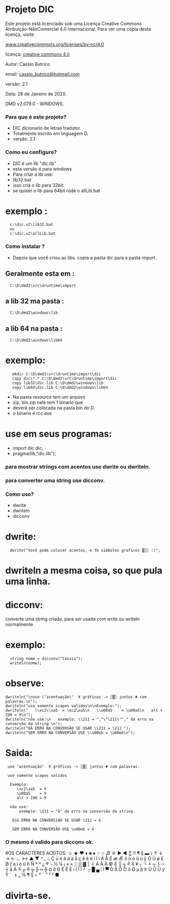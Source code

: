 # Projeto DIC #

 Este projeto está licenciado sob uma
 Licença Creative Commons
 Atribuição-NãoComercial 4.0 Internacional.
 Para ver uma cópia desta licença, visite

 www.creativecommons.org/licenses/by-nc/4.0

 licença: [creative commons 4.0](http://creativecommons.org/licenses/by-nc/4.0/)

 Autor: Cassio Butrico

 email: cassio_butrico@hotmail.com

 versão: 2.1

 Data: 28 de Janeiro de 2020.
 
 DMD v2.079.0 - WINDOWS.

### Para que é este projeto? ###

* DIC dicionario de letras tradutor.
* Totalmente escrito em linguagem D.
* versão: 2.1

### Como eu configuro? ###

* DIC é um lib "dic.lib"
* esta versão é para windows
* Para criar a lib use:
*  lib32.bat
* isso cria o lib para 32bit.
* se quiser o lib para 64bit rode o allLib.bat

# exemplo :
      c:\dic.v2\lib32.bat
	  ou
	  c:\dic.v2\allLib.bat

### Como instalar ? ###

* Depois que você criou as libs.
copie a pasta dic para a pasta import.

## Geralmente esta em :
      C:\D\dmd2\src\druntime\import

## a lib 32 ma pasta :
      C:\D\dmd2\windows\lib
  
## a lib 64 na pasta :
      C:\D\dmd2\windows\lib64
  
# exemplo:
       mkdir C:\D\dmd2\src\druntime\import\dic
       copy dic\*.* C:\D\dmd2\src\druntime\import\dic
       copy lib32\dic.lib C:\D\dmd2\windows\lib
       copy lib64\dic.lib C:\D\dmd2\windows\lib64
	   
	   
* Na pasta resource tem um arquivo 
* zip, bin.zip nele tem 1 binario que 
* deverã ser colocada na pasta bin do D.
* o binario é rcc.exe 

	   
# use em seus programas:  
* import dic.dic;
* pragma(lib,"dic.lib");

### para mostrar strings com acentos use dwrite ou dwriteln.
### para converter uma string use dicconv.	 

### Como uso? ###

* dwrite
* dwriteln
* dicconv

# dwrite:
      dwrite("Você pode colocar acentos, e tb simbolos graficos ▒░░ :)";

# dwriteln a mesma coisa, so que pula uma linha.

# dicconv:
converte uma string criada, para ser usada com write ou writeln normalmente

# exemplo:
      string nome = dicconv("Cássio");
      writeln(nome);
	  

# observe:
    dwriteln("\nuse \"acentuação\"  ¥ gráficos -> ░▒░ juntos ♣ com palavras.\n");
    dwriteln("use somente scapes validos\n\nExemplo:");
    dwriteln("   \\xc2\\xa5  = \xc2\xa5\n   \\u00a5    = \u00a5\n   alt + 190 = ¥\n");
    dwriteln("não use:\n   exemplo: \\211 = ","\"\211\""," da erro na conversão da string.\n");
    dwriteln("DÁ ERRO NA CONVERSÃO SE USAR \\211 = \211 ");
    dwriteln("SEM ERRO NA CONVERSÃO USE \\u00eb = \u00eb\n");
# Saida:
     use "acentuação"  ¥ gráficos -> ░▒░ juntos ♣ com palavras.

     use somente scapes validos

      Exemplo:
         \xc2\xa5  = ¥
         \u00a5    = ¥
         alt + 190 = ¥

      não use:
          exemplo: \211 = "ë" da erro na conversão da string.

       D├ü ERRO NA CONVERS├âO SE USAR \211 = ë 

       SEM ERRO NA CONVERSÃO USE \u00eb = ë

### O mesmo é valido para dicconv ok.

#OS CARACTERES ACEITOS:
  ☺ ☻ ♥ ♦ ♣ ♠ ♂ ♀ ♫ ☼ ► ◄ ↕ ‼ ¶ § ▬ ↨ ↑ ↓ → ← ∟ ↔ ▲ ▼ ^ _ ⌂ Ç ü é â ä à
  å ç ê ë è ï î ì Ä Å É æ Æ ô ö ò û ù ÿ Ö Ü ø £ Ø ƒ á í ó ú ñ Ñ ª º
  ¿ ® ¬ ½ ¼ ¡ « » ░ ▒ ▓ │ ┤ Á Â À © ╣ ║ ╗ ╝ ¢ ¥ ┐ └ ┴ ┬ ├ ─ ┼ ã Ã ╚ ╔
  ╩ ╦ ╠ ═ ╬ ¤ ð Ð Ê Ë È ı Í Î Ï ┘ ┌ █ ▄ ¦ Ì ▀ Ó ß Ô Ò õ Õ µ þ Þ Ú Û
  Ù ý Ý ¯ ­ ± ‗ ¾ ¶ § ÷ ° ¨ ¹ ³ ² ■

# divirta-se.